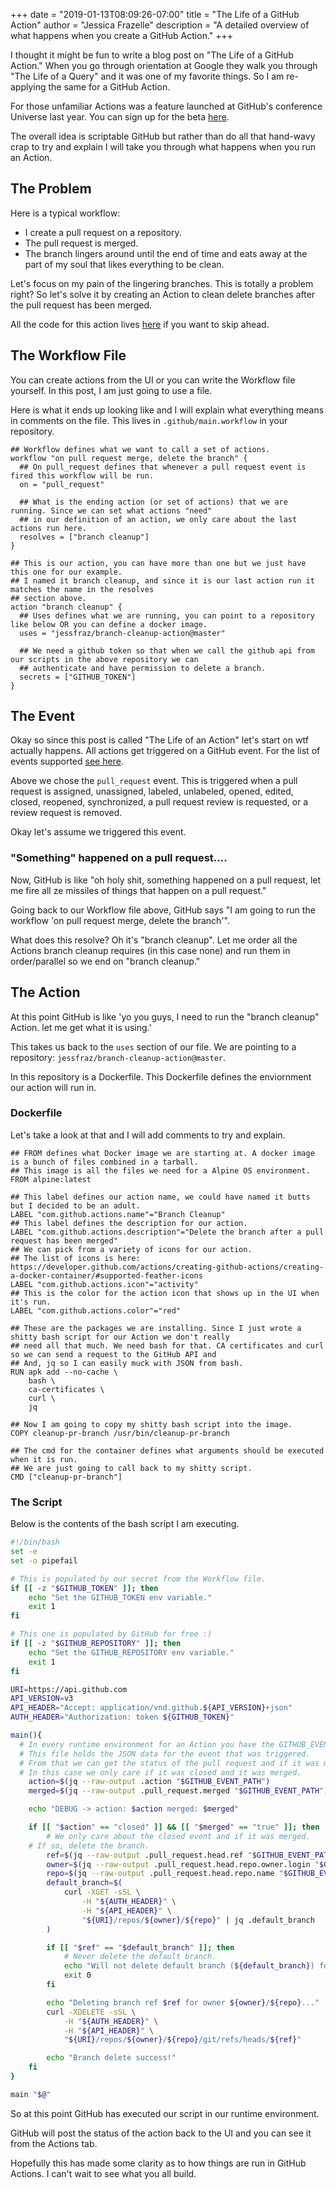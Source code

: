 +++
date = "2019-01-13T08:09:26-07:00"
title = "The Life of a GitHub Action"
author = "Jessica Frazelle"
description = "A detailed overview of what happens when you create a GitHub Action."
+++

I thought it might be fun to write a blog post on "The Life of a GitHub Action." When you go through
orientation at Google they walk you through "The Life of a Query" and it was one of my favorite things.
So I am re-applying the same for a GitHub Action.

For those unfamiliar Actions was a feature launched at GitHub's conference Universe last year. 
You can sign up for the beta [here](https://github.com/features/actions/).

The overall idea is scriptable GitHub but rather than do all that hand-wavy crap to try and explain I will
take you through what happens when you run an Action.

## The Problem

Here is a typical workflow:

- I create a pull request on a repository.
- The pull request is merged.
- The branch lingers around until the end of time and eats away at the part of my soul that likes everything to be clean.

Let's focus on my pain of the lingering branches. This is totally a problem right? So let's solve it by creating an Action to
clean delete branches after the pull request has been merged.

All the code for this action lives [here](https://github.com/jessfraz/branch-cleanup-action) if you want to skip ahead.

## The Workflow File

You can create actions from the UI or you can write the Workflow file yourself. In this post, I am just going to use a file.

Here is what it ends up looking like and I will explain what everything means in comments on the file. This lives in `.github/main.workflow` in your repository.

```
## Workflow defines what we want to call a set of actions.
workflow "on pull request merge, delete the branch" {
  ## On pull_request defines that whenever a pull request event is fired this workflow will be run.
  on = "pull_request"
  
  ## What is the ending action (or set of actions) that we are running. Since we can set what actions "need"
  ## in our definition of an action, we only care about the last actions run here.
  resolves = ["branch cleanup"]
}

## This is our action, you can have more than one but we just have this one for our example.
## I named it branch cleanup, and since it is our last action run it matches the name in the resolves 
## section above.
action "branch cleanup" {
  ## Uses defines what we are running, you can point to a repository like below OR you can define a docker image.
  uses = "jessfraz/branch-cleanup-action@master"
  
  ## We need a github token so that when we call the github api from our scripts in the above repository we can
  ## authenticate and have permission to delete a branch.
  secrets = ["GITHUB_TOKEN"]
}
```

## The Event

Okay so since this post is called "The Life of an Action" let's start on wtf actually happens. All actions get triggered on
a GitHub event. For the list of events supported [see here](https://developer.github.com/actions/creating-workflows/workflow-configuration-options/#events-supported-in-workflow-files).

Above we chose the `pull_request` event. This is triggered when a pull request is assigned, unassigned, labeled, unlabeled, opened, edited, closed, reopened, synchronized, a pull request review is requested, or a review request is removed. 

Okay let's assume we triggered this event. 

### "Something" happened on a pull request....

Now, GitHub is like "oh holy shit, something happened on a pull request, let me fire all ze missiles of things that happen on
a pull request."

Going back to our Workflow file above, GitHub says "I am going to run the workflow 'on pull request merge, delete the branch'".

What does this resolve? Oh it's "branch cleanup". Let me order all the Actions branch cleanup requires (in this case none) and run them in order/parallel
so we end on "branch cleanup."

## The Action

At this point GitHub is like 'yo you guys, I need to run the "branch cleanup" Action. let me get what it is using.'

This takes us back to the `uses` section of our file. We are pointing to a repository: `jessfraz/branch-cleanup-action@master`.

In this repository is a Dockerfile. This Dockerfile defines the enviornment our action will run in.

### Dockerfile

Let's take a look at that and I will add comments to try and explain.

```
## FROM defines what Docker image we are starting at. A docker image is a bunch of files combined in a tarball.
## This image is all the files we need for a Alpine OS environment.
FROM alpine:latest

## This label defines our action name, we could have named it butts but I decided to be an adult.
LABEL "com.github.actions.name"="Branch Cleanup"
## This label defines the description for our action.
LABEL "com.github.actions.description"="Delete the branch after a pull request has been merged"
## We can pick from a variety of icons for our action.
## The list of icons is here: https://developer.github.com/actions/creating-github-actions/creating-a-docker-container/#supported-feather-icons
LABEL "com.github.actions.icon"="activity"
## This is the color for the action icon that shows up in the UI when it's run.
LABEL "com.github.actions.color"="red"

## These are the packages we are installing. Since I just wrote a shitty bash script for our Action we don't really
## need all that much. We need bash for that. CA certificates and curl so we can send a request to the GitHub API and
## And, jq so I can easily muck with JSON from bash.
RUN	apk add --no-cache \
	bash \
	ca-certificates \
	curl \
	jq

## Now I am going to copy my shitty bash script into the image.
COPY cleanup-pr-branch /usr/bin/cleanup-pr-branch

## The cmd for the container defines what arguments should be executed when it is run.
## We are just going to call back to my shitty script.
CMD ["cleanup-pr-branch"]
```

### The Script

Below is the contents of the bash script I am executing.

```bash
#!/bin/bash
set -e
set -o pipefail

# This is populated by our secret from the Workflow file.
if [[ -z "$GITHUB_TOKEN" ]]; then
	echo "Set the GITHUB_TOKEN env variable."
	exit 1
fi

# This one is populated by GitHub for free :)
if [[ -z "$GITHUB_REPOSITORY" ]]; then
	echo "Set the GITHUB_REPOSITORY env variable."
	exit 1
fi

URI=https://api.github.com
API_VERSION=v3
API_HEADER="Accept: application/vnd.github.${API_VERSION}+json"
AUTH_HEADER="Authorization: token ${GITHUB_TOKEN}"

main(){
  # In every runtime environment for an Action you have the GITHUB_EVENT_PATH populated.
  # This file holds the JSON data for the event that was triggered.
  # From that we can get the status of the pull request and if it was merged.
  # In this case we only care if it was closed and it was merged.
	action=$(jq --raw-output .action "$GITHUB_EVENT_PATH")
	merged=$(jq --raw-output .pull_request.merged "$GITHUB_EVENT_PATH")

	echo "DEBUG -> action: $action merged: $merged"

	if [[ "$action" == "closed" ]] && [[ "$merged" == "true" ]]; then
		# We only care about the closed event and if it was merged.
    # If so, delete the branch.
		ref=$(jq --raw-output .pull_request.head.ref "$GITHUB_EVENT_PATH")
		owner=$(jq --raw-output .pull_request.head.repo.owner.login "$GITHUB_EVENT_PATH")
		repo=$(jq --raw-output .pull_request.head.repo.name "$GITHUB_EVENT_PATH")
		default_branch=$(
 			curl -XGET -sSL \
				-H "${AUTH_HEADER}" \
 				-H "${API_HEADER}" \
				"${URI}/repos/${owner}/${repo}" | jq .default_branch
		)

		if [[ "$ref" == "$default_branch" ]]; then
			# Never delete the default branch.
			echo "Will not delete default branch (${default_branch}) for ${owner}/${repo}, exiting."
			exit 0
		fi

		echo "Deleting branch ref $ref for owner ${owner}/${repo}..."
		curl -XDELETE -sSL \
			-H "${AUTH_HEADER}" \
			-H "${API_HEADER}" \
			"${URI}/repos/${owner}/${repo}/git/refs/heads/${ref}"

		echo "Branch delete success!"
	fi
}

main "$@"
```

So at this point GitHub has executed our script in our runtime environment.

GitHub will post the status of the action back to the UI and you can see it from the Actions tab.

Hopefully this has made some clarity as to how things are run in GitHub Actions. I can't wait to see what you all build.
